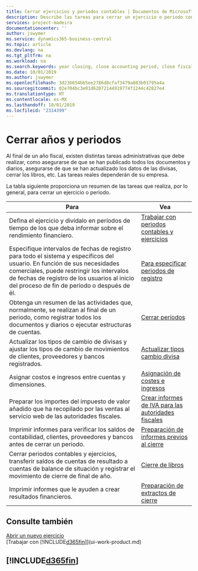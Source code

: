 ```yaml
---
title: Cerrar ejercicios y periodos contables | Documentos de Microsoft
description: Describe las tareas para cerrar un ejercicio o periodo contable, por ejemplo, asegurarse de que se ha registrado los documentos y los diarios, y comprobar los saldos bancarios.
services: project-madeira
documentationcenter: ''
author: jswymer
ms.service: dynamics365-business-central
ms.topic: article
ms.devlang: na
ms.tgt_pltfrm: na
ms.workload: na
ms.search.keywords: year closing, close accounting period, close fiscal year, bank account detailed trial balance
ms.date: 10/01/2019
ms.author: jswymer
ms.openlocfilehash: 3d236654bb5ee2786d8cfaf3479a883b01795a4a
ms.sourcegitcommit: 02e704bc3e01d62072144919774f1244c42827e4
ms.translationtype: HT
ms.contentlocale: es-MX
ms.lasthandoff: 10/01/2019
ms.locfileid: "2314399"
---
```

# <a name="closing-years-and-periods"></a>Cerrar años y periodos
Al final de un año fiscal, existen distintas tareas administrativas que debe realizar, como asegurarse de que se han publicado todos los documentos y diarios, asegurarse de que se han actualizado los datos de las divisas, cerrar los libros, etc. Las tareas reales dependerán de su empresa.

La tabla siguiente proporciona un resumen de las tareas que realiza, por lo general, para cerrar un ejercicio o periodo.

| Para | Vea |
| --- | --- |
| Defina el ejercicio y divídalo en períodos de tiempo de los que deba informar sobre el rendimiento financiero. | [Trabajar con periodos contables y ejercicios](finance-accounting-periods-and-fiscal-years.md)|
| Especifique intervalos de fechas de registro para todo el sistema y específicos del usuario. En función de sus necesidades comerciales, puede restringir los intervalos de fechas de registro de los usuarios al inicio del proceso de fin de periodo o después de él. |[Para especificar periodos de registro](finance-how-specify-posting-periods.md) |
| Obtenga un resumen de las actividades que, normalmente, se realizan al final de un periodo, como registrar todos los documentos y diarios o ejecutar estructuras de cuentas. |[Cerrar períodos](year-how-complete-period-end-processes.md) |
| Actualizar los tipos de cambio de divisas y ajustar los tipos de cambio de movimientos de clientes, proveedores y bancos registrados. |[Actualizar tipos cambio divisa](finance-how-update-currencies.md) |
| Asignar costos e ingresos entre cuentas y dimensiones. |[Asignación de costes e ingresos](year-allocate-costs-income.md) |
| Preparar los importes del impuesto de valor añadido que ha recopilado por las ventas al servicio web de las autoridades fiscales. |[Crear informes de IVA para las autoridades fiscales](finance-how-report-vat.md)|
| Imprimir informes para verificar los saldos de contabilidad, clientes, proveedores y bancos antes de cerrar un periodo. |[Preparación de informes previos al cierre](year-prepare-preclose-reports.md) |
| Cerrar periodos contables y ejercicios, transferir saldos de cuentas de resultado a cuentas de balance de situación y registrar el movimiento de cierre de final de año. |[Cierre de libros](year-close-books.md) |
| Imprimir informes que le ayuden a crear resultados financieros. |[Preparación de extractos de cierre](year-prepare-close-statement.md) |

## <a name="see-also"></a>Consulte también
[Abrir un nuevo ejercicio](finance-how-open-new-fiscal-year.md)  
[Trabajar con [!INCLUDE[d365fin](includes/d365fin_md.md)]](ui-work-product.md)

## [!INCLUDE[d365fin](includes/free_trial_md.md)]  
 
